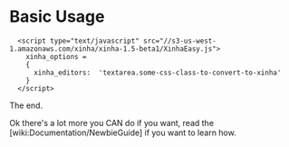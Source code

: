 # Basic Usage

```
  <script type="text/javascript" src="//s3-us-west-1.amazonaws.com/xinha/xinha-1.5-beta1/XinhaEasy.js">
    xinha_options =
    {
      xinha_editors:  'textarea.some-css-class-to-convert-to-xinha'
    }
  </script>
```


The end.

Ok there's a lot more you CAN do if you want, read the [wiki:Documentation/NewbieGuide] if you want to learn how.
